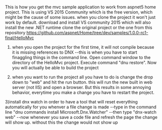 This is how you get the mvc sample application to work from aspnet5 home project.
This is using VS 2015 Community which is the free version, which might be the cause of some issues.
when you clone the project it won't just work by default.
download and install VS community 2015 which will also install the new .NET runtime
clone the original project or the one from this repository
https://github.com/aspnet/Home/tree/dev/samples/1.0.0-rc1-final/HelloMvc

1) when you open the project for the first time, it will not compile because it is missing references to DNX
--this is when you have to start finaggling things in the command line. Open command window to the directory of the HelloMvc project. Execute command "dnu restore". Now you will actually be able to build the project

2) when you want to run the project all you have to do is change the drop down to "web" and hit the run button. this will run the new built in web server (not IIS) and open a browser. But this results in some annoying behavior, everytime you make a change you have to restart the project.

3)install dnx watch in order to have a tool that will reset everything automatically for you whenver a file change is made
--type in the command line "dnu commands install Microsoft.Dnx.Watcher" 
--then type "dnx-watch web"
--now whenever you save a code file and refresh the page the change will show up. without this the change would not show up
